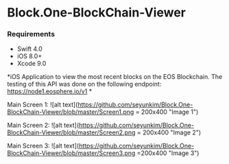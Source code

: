 # Block.One-BlockChain-Viewer


### Requirements
* Swift 4.0
* iOS 8.0+
* Xcode 9.0

*iOS Application to view the most recent blocks on the EOS Blockchain.
The testing of this API was done on the following endpoint: https://node1.eosphere.io/v1 *



Main Screen 1: 
![alt text](https://github.com/seyunkim/Block.One-BlockChain-Viewer/blob/master/Screen1.png = 200x400 "Image 1")

Main Screen 2: 
![alt text](https://github.com/seyunkim/Block.One-BlockChain-Viewer/blob/master/Screen2.png = 200x400 "Image 2")

Main Screen 3: 
![alt text](https://github.com/seyunkim/Block.One-BlockChain-Viewer/blob/master/Screen3.png =200x400 "Image 3")
